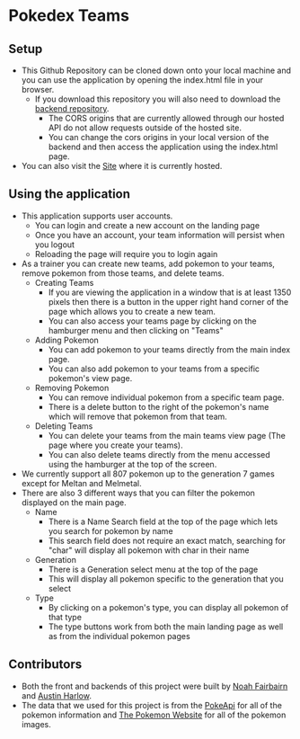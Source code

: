 # Pokedex Teams

## Setup

  * This Github Repository can be cloned down onto your local machine and you can use the application by opening the index.html file in your browser.
    - If you download this repository you will also need to download the [backend repository](https://github.com/AustinBH/Pokedex-backend/tree/master).
        - The CORS origins that are currently allowed through our hosted API do not allow requests outside of the hosted site.
        - You can change the cors origins in your local version of the backend and then access the application using the index.html page.
  * You can also visit the [Site](https://austinbh.github.io/Pokedex-Teams/) where it is currently hosted.

## Using the application

  * This application supports user accounts.
    - You can login and create a new account on the landing page
    - Once you have an account, your team information will persist when you logout
    - Reloading the page will require you to login again
  * As a trainer you can create new teams, add pokemon to your teams, remove pokemon from those teams, and delete teams.
    - Creating Teams
      - If you are viewing the application in a window that is at least 1350 pixels then there is a button in the upper right hand corner of the page which allows you to create a new team.
      - You can also access your teams page by clicking on the hamburger menu and then clicking on "Teams"
    - Adding Pokemon
      - You can add pokemon to your teams directly from the main index page.
      - You can also add pokemon to your teams from a specific pokemon's view page.
    - Removing Pokemon
      - You can remove individual pokemon from a specific team page.
      - There is a delete button to the right of the pokemon's name which will remove that pokemon from that team.
    - Deleting Teams
      - You can delete your teams from the main teams view page (The page where you create your teams).
      - You can also delete teams directly from the menu accessed using the hamburger at the top of the screen.
  * We currently support all 807 pokemon up to the generation 7 games except for Meltan and Melmetal.
  * There are also 3 different ways that you can filter the pokemon displayed on the main page.
    - Name
      - There is a Name Search field at the top of the page which lets you search for pokemon by name
      - This search field does not require an exact match, searching for "char" will display all pokemon with char in their name
    - Generation
      - There is a Generation select menu at the top of the page
      - This will display all pokemon specific to the generation that you select
    - Type
      - By clicking on a pokemon's type, you can display all pokemon of that type
      - The type buttons work from both the main landing page as well as from the individual pokemon pages

## Contributors

  * Both the front and backends of this project were built by [Noah Fairbairn](https://github.com/NFairbairn) and [Austin Harlow](https://github.com/AustinBH).
  * The data that we used for this project is from the [PokeApi](https://pokeapi.co/) for all of the pokemon information and [The Pokemon Website](https://www.pokemon.com/us/) for all of the pokemon images.
